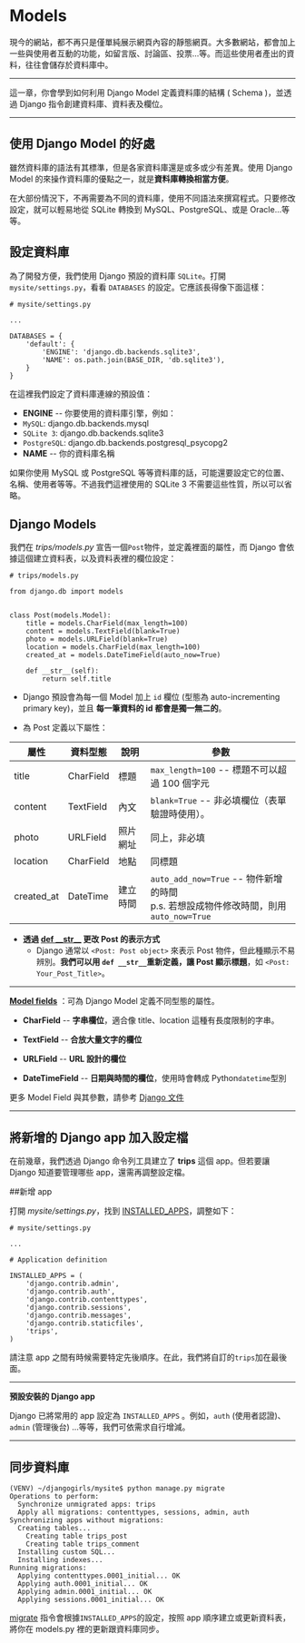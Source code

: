# Models

現今的網站，都不再只是僅單純展示網頁內容的靜態網頁。大多數網站，都會加上一些與使用者互動的功能，如留言版、討論區、投票...等。而這些使用者產出的資料，往往會儲存於資料庫中。

---

這一章，你會學到如何利用 Django Model 定義資料庫的結構 ( Schema )，並透過 Django 指令創建資料庫、資料表及欄位。

---

## 使用 Django Model 的好處

雖然資料庫的語法有其標準，但是各家資料庫還是或多或少有差異。使用 Django Model 的來操作資料庫的優點之一，就是**資料庫轉換相當方便**。

在大部份情況下，不再需要為不同的資料庫，使用不同語法來撰寫程式。只要修改設定，就可以輕易地從 SQLite 轉換到 MySQL、PostgreSQL、或是 Oracle...等等。

## 設定資料庫

為了開發方便，我們使用 Django 預設的資料庫 `SQLite`。打開 `mysite/settings.py`，看看 `DATABASES` 的設定。它應該長得像下面這樣：

```
# mysite/settings.py

...

DATABASES = {
    'default': {
        'ENGINE': 'django.db.backends.sqlite3',
        'NAME': os.path.join(BASE_DIR, 'db.sqlite3'),
    }
}

```

在這裡我們設定了資料庫連線的預設值：
- **ENGINE** -- 你要使用的資料庫引擎，例如：
 - `MySQL`: django.db.backends.mysql
 - `SQLite 3`: django.db.backends.sqlite3
 - `PostgreSQL`: django.db.backends.postgresql_psycopg2
- **NAME** -- 你的資料庫名稱

如果你使用 MySQL 或 PostgreSQL 等等資料庫的話，可能還要設定它的位置、名稱、使用者等等。不過我們這裡使用的 SQLite 3 不需要這些性質，所以可以省略。


## Django Models

我們在 *trips/models.py* 宣告一個`Post`物件，並定義裡面的屬性，而 Django 會依據這個建立資料表，以及資料表裡的欄位設定：

```
# trips/models.py

from django.db import models


class Post(models.Model):
    title = models.CharField(max_length=100)
    content = models.TextField(blank=True)
    photo = models.URLField(blank=True)
    location = models.CharField(max_length=100)
    created_at = models.DateTimeField(auto_now=True)

    def __str__(self):
        return self.title
```
- Django 預設會為每一個 Model 加上 `id` 欄位 (型態為 auto-incrementing primary key)，並且 **每一筆資料的 id 都會是獨一無二的**。

- 為 Post 定義以下屬性：

| 屬性 | 資料型態 | 說明 |參數|
| -----------|-----------| -------  |--------------------------------------------|
| title      | CharField | 標題     |`max_length=100` -- 標題不可以超過 100 個字元|
| content    | TextField | 內文     | `blank=True` -- 非必填欄位（表單驗證時使用）。 |
| photo      | URLField  | 照片網址 | 同上，非必填|
| location   | CharField | 地點     | 同標題 |
| created_at | DateTime  | 建立時間 | `auto_add_now=True` -- 物件新增的時間<br>p.s. 若想設成物件修改時間，則用 `auto_now=True`|

- **透過 [def \_\_str__](https://docs.djangoproject.com/en/1.7/ref/models/instances/#str)  更改 Post 的表示方式**
    - Django 通常以 `<Post: Post object>` 來表示 Post 物件，但此種顯示不易辨別。**我們可以用  `def __str__`重新定義，讓 Post 顯示標題**，如 `<Post: Your_Post_Title>`。

---
 [**Model fields**](https://docs.djangoproject.com/en/1.7/ref/models/fields/) ：可為 Django Model 定義不同型態的屬性。

- **CharField** -- **字串欄位**，適合像 title、location 這種有長度限制的字串。

- **TextField** -- **合放大量文字的欄位**

- **URLField** -- **URL 設計的欄位**

- **DateTimeField** -- **日期與時間的欄位**，使用時會轉成 Python`datetime`型別

更多 Model Field 與其參數，請參考 [Django 文件 ](https://docs.djangoproject.com/en/1.7/ref/models/fields/)

---

## 將新增的 Django app 加入設定檔

在前幾章，我們透過 Django 命令列工具建立了 **trips** 這個 app。但若要讓 Django 知道要管理哪些 app，還需再調整設定檔。

##新增 app

打開 *mysite/settings.py*，找到 [INSTALLED_APPS](https://docs.djangoproject.com/en/dev/ref/settings/#std:setting-INSTALLED_APPS)，調整如下：

```
# mysite/settings.py

...

# Application definition

INSTALLED_APPS = (
    'django.contrib.admin',
    'django.contrib.auth',
    'django.contrib.contenttypes',
    'django.contrib.sessions',
    'django.contrib.messages',
    'django.contrib.staticfiles',
    'trips',
)
```
請注意 app 之間有時候需要特定先後順序。在此，我們將自訂的`trips`加在最後面。

---
**預設安裝的 Django app**

Django 已將常用的 app 設定為 `INSTALLED_APPS` 。例如，`auth` (使用者認證)、`admin` (管理後台) ...等等，我們可依需求自行增減。

---

## 同步資料庫

```
(VENV) ~/djangogirls/mysite$ python manage.py migrate
Operations to perform:
  Synchronize unmigrated apps: trips
  Apply all migrations: contenttypes, sessions, admin, auth
Synchronizing apps without migrations:
  Creating tables...
    Creating table trips_post
    Creating table trips_comment
  Installing custom SQL...
  Installing indexes...
Running migrations:
  Applying contenttypes.0001_initial... OK
  Applying auth.0001_initial... OK
  Applying admin.0001_initial... OK
  Applying sessions.0001_initial... OK
```

[migrate](https://docs.djangoproject.com/en/dev/ref/django-admin/#django-admin-migrate) 指令會根據`INSTALLED_APPS`的設定，按照 app 順序建立或更新資料表，將你在 models.py 裡的更新跟資料庫同步。

